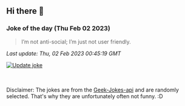 ## Hi there 👋

### Joke of the day (Thu Feb 02 2023)
<!-- joke -->
>I’m not anti-social; I’m just not user friendly.
<!-- /joke -->

*Last update: Thu, 02 Feb 2023 00:45:19 GMT*

[![Update joke](https://github.com/nclskfm/nclskfm/actions/workflows/joke.yml/badge.svg)](https://github.com/nclskfm/nclskfm/actions/workflows/joke.yml)

<br><br>
Disclaimer: The jokes are from the [Geek-Jokes-api](https://github.com/sameerkumar18/geek-joke-api) and are randomly selected. That's why they are unfortunately often not funny. :D
